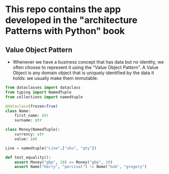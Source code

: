 # This repo contains the app developed in the "architecture Patterns with Python" book

## Value Object Pattern

- Whenever we have a business concept that has data but no identity, we often choose to represent it using the "Value Object Pattern". A Value Object is any domain object that
is uniquely identified by the data it holds: we usually make them immutable:

```Python
from dataclasses import dataclass
from typing import NamedTuple
from collections import namedtuple

@dataclass(frozen=True)
class Name:
    first_name: str
    surname: str

class Money(NamedTuple):
    currency: str
    value: int

Line = namedtuple("Line",["sku", "qty"])

def test_equality():
    assert Money("gbp", 10) == Money("gbp", 10)
    assert Name("Harry", "percival") != Name("bob", "gregory")
```
